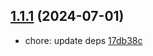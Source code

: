## [1.1.1](https://github.com/tomjs/unzip-crx/compare/v1.1.0...v1.1.1) (2024-07-01)

- chore: update deps [17db38c](https://github.com/tomjs/unzip-crx/commit/17db38c)
